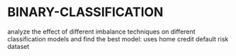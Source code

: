 # BINARY-CLASSIFICATION
analyze the effect of different imbalance techniques on different classification models and find the best model: uses home credit default risk dataset
